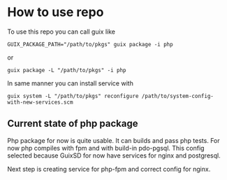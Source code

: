 How to use repo
===============

To use this repo you can call guix like

    GUIX_PACKAGE_PATH="/path/to/pkgs" guix package -i php

or

    guix package -L "/path/to/pkgs" -i php

In same manner you can install service with

    guix system -L "/path/to/pkgs" reconfigure /path/to/system-config-with-new-services.scm

Current state of php package
----------------------------

Php package for now is quite usable. It can builds and pass php tests.
For now php compiles with fpm and with build-in pdo-pgsql.
This config selected because GuixSD for now have services for nginx and postgresql.

Next step is creating service for php-fpm and correct config for nginx.
